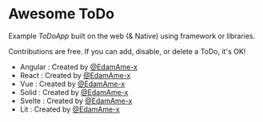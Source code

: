 # Awesome ToDo

Example *ToDoApp* built on the web (& Native) using framework or libraries.

Contributions are free.
If you can add, disable, or delete a ToDo, it's OK!

- Angular : Created by [@EdamAme-x](https://github.com/EdamAme-x)
- React : Created by [@EdamAme-x](https://github.com/EdamAme-x)
- Vue : Created by [@EdamAme-x](https://github.com/EdamAme-x)
- Solid : Created by [@EdamAme-x](https://github.com/EdamAme-x)
- Svelte : Created by [@EdamAme-x](https://github.com/EdamAme-x)
- Lit : Created by [@EdamAme-x](https://github.com/EdamAme-x)
